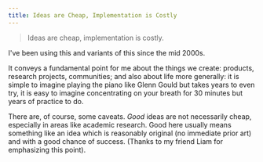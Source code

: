 ```yaml
---
title: Ideas are Cheap, Implementation is Costly
---
```


> Ideas are cheap, implementation is costly.

I've been using this and variants of this since the mid 2000s.

It conveys a fundamental point for me about the things we create: products, research projects, communities; and also about life more generally: it is simple to imagine playing the piano like Glenn Gould but takes years to even try, it is easy to imagine concentrating on your breath for 30 minutes but years of practice to do.

There are, of course, some caveats. *Good* ideas are not necessarily cheap, especially in areas like academic research. Good here usually means something like an idea which is reasonably original (no immediate prior art) and with a good chance of success. (Thanks to my friend Liam for emphasizing this point).

